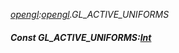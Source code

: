 _[opengl](../../modules/opengl/opengl-module.md):[opengl](../../modules/opengl/opengl-module.md).GL\_ACTIVE\_UNIFORMS_
##### Const GL\_ACTIVE\_UNIFORMS:[Int](../../modules/wonkey/wonkey-types-int.md)
